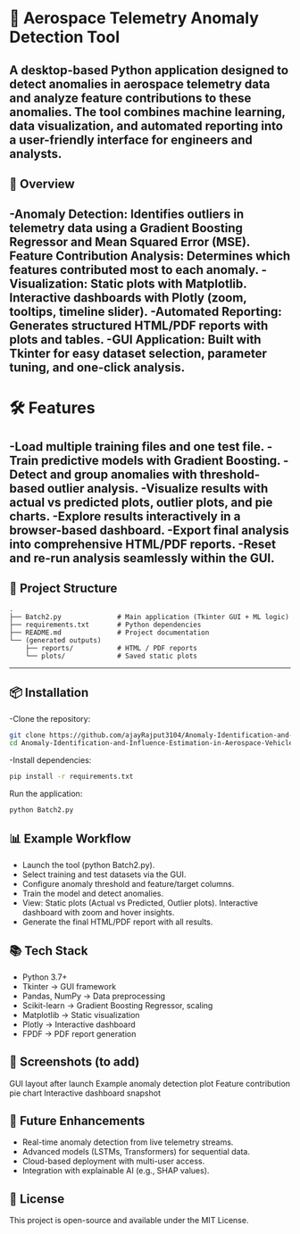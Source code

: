 # 🚀 Aerospace Telemetry Anomaly Detection Tool

A desktop-based Python application designed to detect anomalies in aerospace telemetry data and analyze feature contributions to these anomalies.
The tool combines machine learning, data visualization, and automated reporting into a user-friendly interface for engineers and analysts.
---
## 🔎 Overview
-Anomaly Detection: Identifies outliers in telemetry data using a Gradient Boosting Regressor and Mean Squared Error (MSE).
Feature Contribution Analysis: Determines which features contributed most to each anomaly.
-Visualization:
Static plots with Matplotlib.
Interactive dashboards with Plotly (zoom, tooltips, timeline slider).
-Automated Reporting: Generates structured HTML/PDF reports with plots and tables.
-GUI Application: Built with Tkinter for easy dataset selection, parameter tuning, and one-click analysis.
---
# 🛠 Features
-Load multiple training files and one test file.
-Train predictive models with Gradient Boosting.
-Detect and group anomalies with threshold-based outlier analysis.
-Visualize results with actual vs predicted plots, outlier plots, and pie charts.
-Explore results interactively in a browser-based dashboard.
-Export final analysis into comprehensive HTML/PDF reports.
-Reset and re-run analysis seamlessly within the GUI.
---
## 📂 Project Structure
```
.
├── Batch2.py              # Main application (Tkinter GUI + ML logic)
├── requirements.txt       # Python dependencies
├── README.md              # Project documentation
└── (generated outputs)
    ├── reports/           # HTML / PDF reports
    └── plots/             # Saved static plots
```
---
## 📦 Installation

-Clone the repository:
```bash
git clone https://github.com/ajayRajput3104/Anomaly-Identification-and-Influence-Estimation-in-Aerospace-Vehicle-Telemetry.git
cd Anomaly-Identification-and-Influence-Estimation-in-Aerospace-Vehicle-Telemetry
```

-Install dependencies:
```bash
pip install -r requirements.txt
```

Run the application:
```bash
python Batch2.py
```

## 📊 Example Workflow
- Launch the tool (python Batch2.py).
- Select training and test datasets via the GUI.
- Configure anomaly threshold and feature/target columns.
- Train the model and detect anomalies.
- View:
     Static plots (Actual vs Predicted, Outlier plots).
     Interactive dashboard with zoom and hover insights.
- Generate the final HTML/PDF report with all results.

## 📚 Tech Stack
- Python 3.7+
- Tkinter → GUI framework
- Pandas, NumPy → Data preprocessing
- Scikit-learn → Gradient Boosting Regressor, scaling
- Matplotlib → Static visualization
- Plotly → Interactive dashboard
- FPDF → PDF report generation

## 📸 Screenshots (to add)
GUI layout after launch
Example anomaly detection plot
Feature contribution pie chart
Interactive dashboard snapshot

## 🚀 Future Enhancements
- Real-time anomaly detection from live telemetry streams.
- Advanced models (LSTMs, Transformers) for sequential data.
- Cloud-based deployment with multi-user access.
- Integration with explainable AI (e.g., SHAP values).

## 📝 License

This project is open-source and available under the MIT License.
